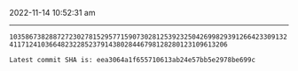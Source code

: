 2022-11-14 10:52:31 am

---

`10358673828872723027815295771590730281253923250426998293912664233091324117124103664823228523791438028446798128280123109613206`

`Latest commit SHA is: eea3064a1f655710613ab24e57bb5e2978be699c `
